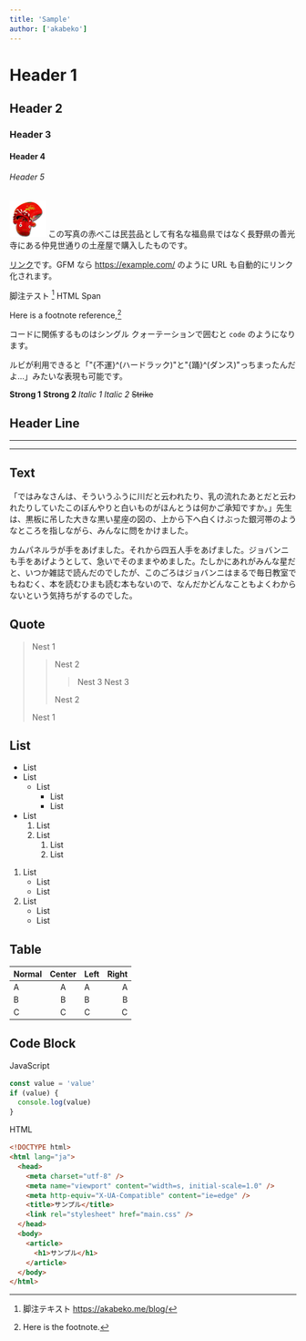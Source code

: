 ```yaml
---
title: 'Sample'
author: ['akabeko']
---
```


# Header 1

## Header 2

### Header 3

#### Header 4

###### Header 5

![アカベコ画像](akabeko.png "アカベコ") この写真の赤べこは民芸品として有名な福島県ではなく長野県の善光寺にある仲見世通りの土産屋で購入したものです。

[リンク](https://example.com/)です。GFM なら https://example.com/ のように URL も自動的にリンク化されます。

脚注テスト [^1] <span>HTML Span</span>


Here is a footnote reference,[^Z]

[^1]: 脚注テキスト https://akabeko.me/blog/

[^Z]: Here is the footnote.

コードに関係するものはシングル クォーテーションで囲むと `code` のようになります。

ルビが利用できると「"{不運}^(ハードラック)"と"{踊}^(ダンス)"っちまったんだよ...」みたいな表現も可能です。

**Strong 1** __Strong 2__
*Italic 1* _Italic 2_
~~Strike~~

## Header Line

---
***

## Text

「ではみなさんは、そういうふうに川だと云われたり、乳の流れたあとだと云われたりしていたこのぼんやりと白いものがほんとうは何かご承知ですか。」先生は、黒板に吊した大きな黒い星座の図の、上から下へ白くけぶった銀河帯のようなところを指しながら、みんなに問をかけました。

カムパネルラが手をあげました。それから四五人手をあげました。ジョバンニも手をあげようとして、急いでそのままやめました。たしかにあれがみんな星だと、いつか雑誌で読んだのでしたが、このごろはジョバンニはまるで毎日教室でもねむく、本を読むひまも読む本もないので、なんだかどんなこともよくわからないという気持ちがするのでした。

## Quote

> Nest 1
>
> > Nest 2
> >
> > > Nest 3
> > > Nest 3
> >
> > Nest 2
>
> Nest 1

## List

- List
- List
  - List
      - List
      - List
- List
  1. List
  2. List
      1. List
      2. List

1. List
    - List
    - List
2. List
    - List
    - List

## Table

| Normal | Center | Left | Right  |
| ------ | :----: | :--- | -----: |
| A      | A      | A    | A      |
| B      | B      | B    | B      |
| C      | C      | C    | C      |

## Code Block

JavaScript

```js
const value = 'value'
if (value) {
  console.log(value)
}
```

HTML

```html
<!DOCTYPE html>
<html lang="ja">
  <head>
    <meta charset="utf-8" />
    <meta name="viewport" content="width=s, initial-scale=1.0" />
    <meta http-equiv="X-UA-Compatible" content="ie=edge" />
    <title>サンプル</title>
    <link rel="stylesheet" href="main.css" />
  </head>
  <body>
    <article>
      <h1>サンプル</h1>
    </article>
  </body>
</html>
```
